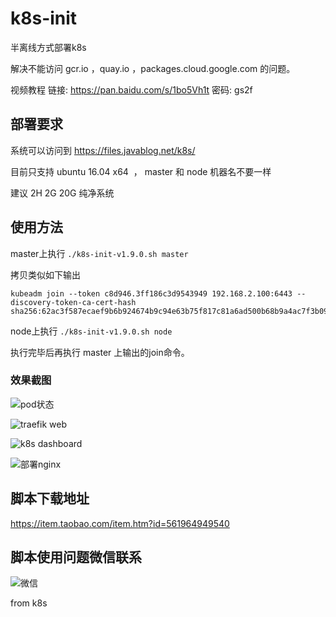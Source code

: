 
# k8s-init

半离线方式部署k8s

解决不能访问  gcr.io ，quay.io ，packages.cloud.google.com 的问题。

视频教程  链接: https://pan.baidu.com/s/1bo5Vh1t 密码: gs2f



## 部署要求

系统可以访问到 https://files.javablog.net/k8s/ 

目前只支持  ubuntu 16.04 x64  ， master 和 node 机器名不要一样

建议 2H 2G 20G 纯净系统

## 使用方法 

master上执行 `./k8s-init-v1.9.0.sh master`

拷贝类似如下输出

```
kubeadm join --token c8d946.3ff186c3d9543949 192.168.2.100:6443 --discovery-token-ca-cert-hash sha256:62ac3f587ecaef9b6b924674b9c94e63b75f817c81a6ad500b68b9a4ac7f3b09
```

node上执行 `./k8s-init-v1.9.0.sh node` 

执行完毕后再执行 master 上输出的join命令。


### 效果截图

![pod状态](http://wx3.sinaimg.cn/large/006qgpQvly1fmkbcxg1ggj30sb0by0vh.jpg)

![traefik web](http://wx3.sinaimg.cn/large/006qgpQvly1fmkbcxc29aj30u90ndwfz.jpg)

![k8s dashboard](http://wx4.sinaimg.cn/large/006qgpQvly1fmkbcxgxktj31ad0sh41b.jpg)

![部署nginx](https://wx3.sinaimg.cn/mw1024/006qgpQvly1fmkbcxb3sfj30ng0dagm4.jpg)




## 脚本下载地址

https://item.taobao.com/item.htm?id=561964949540


## 脚本使用问题微信联系 


![微信](https://files.javablog.net/k8s/%E5%BE%AE%E4%BF%A1%E8%81%94%E7%B3%BB%E6%88%91.jpg)

from k8s  


